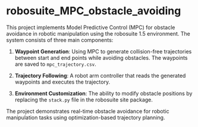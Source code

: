 # robosuite_MPC_obstacle_avoiding

This project implements Model Predictive Control (MPC) for obstacle avoidance in robotic manipulation using the robosuite 1.5 environment. The system consists of three main components:

1. **Waypoint Generation**: Using MPC to generate collision-free trajectories between start and end points while avoiding obstacles. The waypoints are saved to `mpc_trajectory.csv`.

2. **Trajectory Following**: A robot arm controller that reads the generated waypoints and executes the trajectory.

3. **Environment Customization**: The ability to modify obstacle positions by replacing the `stack.py` file in the robosuite site package.

The project demonstrates real-time obstacle avoidance for robotic manipulation tasks using optimization-based trajectory planning.
